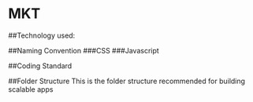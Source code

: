 MKT
===
##Technology used:

##Naming Convention
###CSS
###Javascript

##Coding Standard

##Folder Structure
This is the folder structure recommended for building scalable apps

